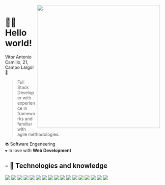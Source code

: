 <img src="https://raw.githubusercontent.com/MicaelliMedeiros/micaellimedeiros/master/image/computer-illustration.png" min-width="400px" max-width="400px" width="400px" align="right">

<h1>🙋‍♂️ Hello world!</h1>

Vitor Antonio Camillo, 21, Campo Largo! 👾

> Full Stack Developer with experience in frameworks and familiar with agile methodologies.

`📚` Software Engeneering
<br>
`❤️` In love with **Web Development**

<!-- img align="center" target="_blank" src="https://github-readme-stats.vercel.app/api/top-langs/?username=vtrzinnn&layout=compact&theme=transparent" alt="My Github Stats" -->

## - 🧠 Technologies and knowledge

[![](https://skillicons.dev/icons?i=js)](https://developer.mozilla.org/en-US/docs/Web/JavaScript)
[![](https://skillicons.dev/icons?i=ts)](https://www.typescriptlang.org/docs/)
[![](https://skillicons.dev/icons?jquery)](https://jquery.com/)
[![](https://skillicons.dev/icons?i=nodejs)](https://nodejs.org/en/docs/)
[![](https://skillicons.dev/icons?i=vite)](https://vitejs.dev/guide/)
[![](https://skillicons.dev/icons?i=react)](https://reactjs.org/docs/getting-started.html)
[![](https://skillicons.dev/icons?i=svelte)](https://svelte.dev/)
[![](https://skillicons.dev/icons?i=next)](https://nextjs.org/docs)
[![](https://skillicons.dev/icons?i=css)](https://developer.mozilla.org/en-US/docs/Web/CSS)
[![](https://skillicons.dev/icons?i=tailwind)](https://tailwindcss.com/docs)
[![](https://skillicons.dev/icons?i=angular)](https://angular.dev/)
[![](https://skillicons.dev/icons?i=vue)](https://vuejs.org/)
[![](https://skillicons.dev/icons?i=py)](https://www.python.org/)
[![](https://skillicons.dev/icons?i=lua)](https://www.lua.org/)
[![](https://skillicons.dev/icons?i=mongodb)](https://www.mongodb.com/docs/)
[![](https://skillicons.dev/icons?i=mysql)](https://dev.mysql.com/doc/)
[![](https://skillicons.dev/icons?i=discordjs)](https://discord.js.org/#/docs/main/stable/general/welcome)

